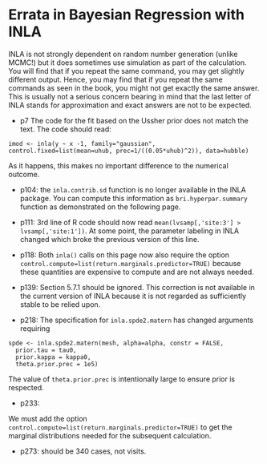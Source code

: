 # Errata in Bayesian Regression with INLA

INLA is not strongly dependent on random number generation (unlike MCMC!) but it does sometimes
use simulation as part of the calculation. You will find that if you repeat the same command,
you may get slightly different output. Hence, you may find that if you repeat the same commands
as seen in the book, you might not get exactly the same answer. This is usually not a serious concern bearing in mind that the last letter of INLA stands for approximation and exact answers
are not to be expected.

- p7 The code for the fit based on the Ussher prior does not match the text. The code should read:
```
imod <- inla(y ~ x -1, family="gaussian", control.fixed=list(mean=uhub, prec=1/((0.05*uhub)^2)), data=hubble)
```
As it happens, this makes no important difference to the numerical outcome.

- p104: the `inla.contrib.sd` function is no longer available in the INLA package. You can compute this information as `bri.hyperpar.summary` function as demonstrated on the following page.

- p111: 3rd line of R code should now read `mean(lvsamp[,'site:3'] > lvsamp[,'site:1'])`. At some point, the parameter labeling in INLA changed which broke the previous version of this line. 

- p118: Both `inla()` calls on this page now also require the option `control.compute=list(return.marginals.predictor=TRUE)` because these quantities are expensive
to compute and are not always needed.

- p139: Section 5.7.1 should be ignored. This correction is not available in the current version of 
INLA because it is not regarded as sufficiently stable to be relied upon.

- p218: The specification for `inla.spde2.matern` has changed arguments requiring

```
spde <- inla.spde2.matern(mesh, alpha=alpha, constr = FALSE,
  prior.tau = tau0,
  prior.kappa = kappa0,
  theta.prior.prec = 1e5)
```

The value of `theta.prior.prec` is intentionally large to ensure prior is respected.

- p233:

We must add the option `control.compute=list(return.marginals.predictor=TRUE)` to get
the marginal distributions needed for the subsequent calculation.

- p273: should be 340 cases, not visits.